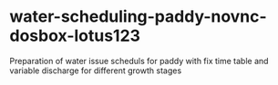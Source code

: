# water-scheduling-paddy-novnc-dosbox-lotus123
Preparation of water issue scheduls for paddy with fix time table and variable discharge for different growth stages
